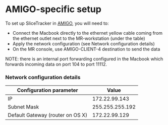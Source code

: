 # AMIGO-specific setup

To set up SliceTracker in [AMIGO](http://www.brighamandwomens.org/research/amigo/default.aspx), you will need to:

* Connect the Macbook directly to the ethernet yellow cable coming from the ethernet outlet next to the MR-workstation \(under the table\)
* Apply the network configuration \(see Network configuration details\)
* On the MR console, use AMIGO-CLIENT-4 destination to send the data

NOTE: there is an internal port forwarding configured in the Macbook which forwards incoming data on port 104 to port 11112.

### Network configuration details

| Configuration parameter | Value |
| --- | --- |
| IP | 172.22.99.143 |
| Subnet Mask | 255.255.255.192 |
| Default Gateway \(router on OS X\) | 172.22.99.129 |




